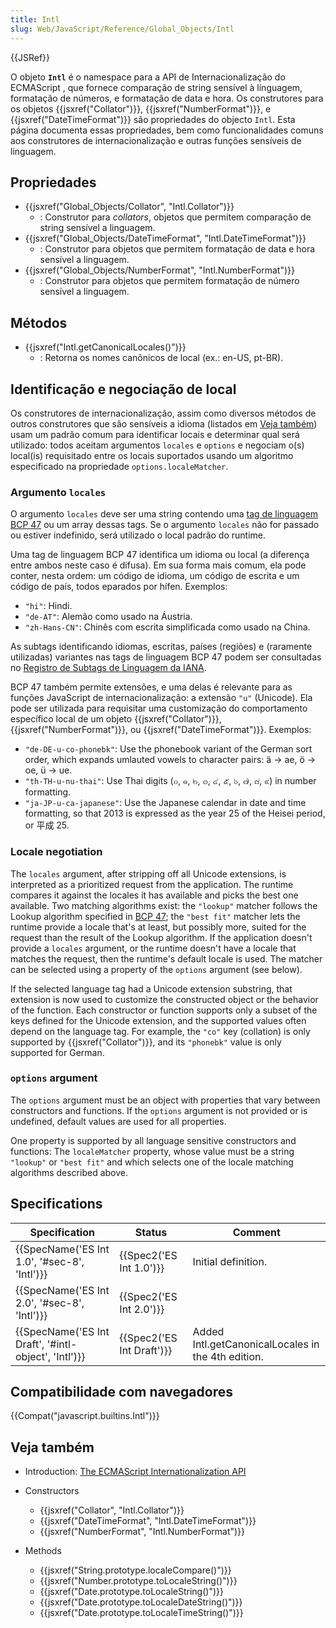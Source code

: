 ```yaml
---
title: Intl
slug: Web/JavaScript/Reference/Global_Objects/Intl
---
```

{{JSRef}}

O objeto **`Intl`** é o namespace para a API de Internacionalização do ECMAScript , que fornece comparação de string sensível à línguagem, formatação de números, e formatação de data e hora. Os construtores para os objetos {{jsxref("Collator")}}, {{jsxref("NumberFormat")}}, e {{jsxref("DateTimeFormat")}} são propriedades do objecto `Intl`. Esta página documenta essas propriedades, bem como funcionalidades comuns aos construtores de internacionalização e outras funções sensíveis de linguagem.

## Propriedades

- {{jsxref("Global_Objects/Collator", "Intl.Collator")}}
  - : Construtor para _collators_, objetos que permitem comparação de string sensível a linguagem.
- {{jsxref("Global_Objects/DateTimeFormat", "Intl.DateTimeFormat")}}
  - : Construtor para objetos que permitem formatação de data e hora sensível a linguagem.
- {{jsxref("Global_Objects/NumberFormat", "Intl.NumberFormat")}}
  - : Construtor para objetos que permitem formatação de número sensível a linguagem.

## Métodos

- {{jsxref("Intl.getCanonicalLocales()")}}
  - : Retorna os nomes canônicos de local (ex.: en-US, pt-BR).

## Identificação e negociação de local

Os construtores de internacionalização, assim como diversos métodos de outros construtores que são sensíveis a idioma (listados em [Veja também](#see_also)) usam um padrão comum para identificar locais e determinar qual será utilizado: todos aceitam argumentos `locales` e `options` e negociam o(s) local(is) requisitado entre os locais suportados usando um algoritmo especificado na propriedade `options.localeMatcher`.

### Argumento `locales`

O argumento `locales` deve ser uma string contendo uma [tag de linguagem BCP 47](http://tools.ietf.org/html/rfc5646) ou um array dessas tags. Se o argumento `locales` não for passado ou estiver indefinido, será utilizado o local padrão do runtime.

Uma tag de linguagem BCP 47 identifica um idioma ou local (a diferença entre ambos neste caso é difusa). Em sua forma mais comum, ela pode conter, nesta ordem: um código de idioma, um código de escrita e um código de país, todos eparados por hífen. Exemplos:

- `"hi"`: Hindi.
- `"de-AT"`: Alemão como usado na Áustria.
- `"zh-Hans-CN"`: Chinês com escrita simplificada como usado na China.

As subtags identificando idiomas, escritas, países (regiões) e (raramente utilizadas) variantes nas tags de linguagem BCP 47 podem ser consultadas no [Registro de Subtags de Linguagem da IANA](http://www.iana.org/assignments/language-subtag-registry).

BCP 47 também permite extensões, e uma delas é relevante para as funções JavaScript de internacionalização: a extensão `"u"` (Unicode). Ela pode ser utilizada para requisitar uma customização do comportamento específico local de um objeto {{jsxref("Collator")}}, {{jsxref("NumberFormat")}}, ou {{jsxref("DateTimeFormat")}}. Exemplos:

- `"de-DE-u-co-phonebk"`: Use the phonebook variant of the German sort order, which expands umlauted vowels to character pairs: ä → ae, ö → oe, ü → ue.
- `"th-TH-u-nu-thai"`: Use Thai digits (๐, ๑, ๒, ๓, ๔, ๕, ๖, ๗, ๘, ๙) in number formatting.
- `"ja-JP-u-ca-japanese"`: Use the Japanese calendar in date and time formatting, so that 2013 is expressed as the year 25 of the Heisei period, or 平成 25.

### Locale negotiation

The `locales` argument, after stripping off all Unicode extensions, is interpreted as a prioritized request from the application. The runtime compares it against the locales it has available and picks the best one available. Two matching algorithms exist: the `"lookup"` matcher follows the Lookup algorithm specified in [BCP 47](http://tools.ietf.org/html/rfc4647#section-3.4); the `"best fit"` matcher lets the runtime provide a locale that's at least, but possibly more, suited for the request than the result of the Lookup algorithm. If the application doesn't provide a `locales` argument, or the runtime doesn't have a locale that matches the request, then the runtime's default locale is used. The matcher can be selected using a property of the `options` argument (see below).

If the selected language tag had a Unicode extension substring, that extension is now used to customize the constructed object or the behavior of the function. Each constructor or function supports only a subset of the keys defined for the Unicode extension, and the supported values often depend on the language tag. For example, the `"co"` key (collation) is only supported by {{jsxref("Collator")}}, and its `"phonebk"` value is only supported for German.

### `options` argument

The `options` argument must be an object with properties that vary between constructors and functions. If the `options` argument is not provided or is undefined, default values are used for all properties.

One property is supported by all language sensitive constructors and functions: The `localeMatcher` property, whose value must be a string `"lookup"` or `"best fit"` and which selects one of the locale matching algorithms described above.

## Specifications

| Specification                                                        | Status                           | Comment                                            |
| -------------------------------------------------------------------- | -------------------------------- | -------------------------------------------------- |
| {{SpecName('ES Int 1.0', '#sec-8', 'Intl')}}         | {{Spec2('ES Int 1.0')}} | Initial definition.                                |
| {{SpecName('ES Int 2.0', '#sec-8', 'Intl')}}         | {{Spec2('ES Int 2.0')}} |                                                    |
| {{SpecName('ES Int Draft', '#intl-object', 'Intl')}} | {{Spec2('ES Int Draft')}} | Added Intl.getCanonicalLocales in the 4th edition. |

## Compatibilidade com navegadores

{{Compat("javascript.builtins.Intl")}}

## Veja também

- Introduction: [The ECMAScript Internationalization API](http://norbertlindenberg.com/2012/12/ecmascript-internationalization-api/index.html)
- Constructors

  - {{jsxref("Collator", "Intl.Collator")}}
  - {{jsxref("DateTimeFormat", "Intl.DateTimeFormat")}}
  - {{jsxref("NumberFormat", "Intl.NumberFormat")}}

- Methods

  - {{jsxref("String.prototype.localeCompare()")}}
  - {{jsxref("Number.prototype.toLocaleString()")}}
  - {{jsxref("Date.prototype.toLocaleString()")}}
  - {{jsxref("Date.prototype.toLocaleDateString()")}}
  - {{jsxref("Date.prototype.toLocaleTimeString()")}}
